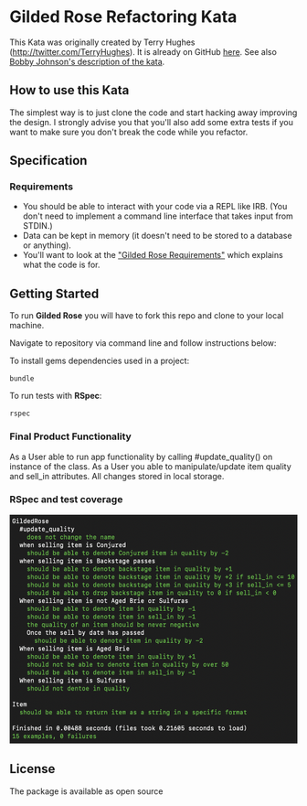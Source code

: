# Gilded Rose Refactoring Kata

This Kata was originally created by Terry Hughes (http://twitter.com/TerryHughes). It is already on GitHub [here](https://github.com/NotMyself/GildedRose). See also [Bobby Johnson's description of the kata](http://iamnotmyself.com/2011/02/13/refactor-this-the-gilded-rose-kata/).

## How to use this Kata

The simplest way is to just clone the code and start hacking away improving the design. I strongly advise you that you'll also add some extra tests if you want to make sure you don't break the code while you refactor.

## Specification

### Requirements

- You should be able to interact with your code via a REPL like IRB. (You don't need to implement a command line interface that takes input from STDIN.)
- Data can be kept in memory (it doesn't need to be stored to a database or anything).
- You'll want to look at the ["Gilded Rose Requirements"](https://github.com/emilybache/GildedRose-Refactoring-Kata/tree/master/GildedRoseRequirements.txt) which explains what the code is for.

## Getting Started

To run **Gilded Rose** you will have to fork this repo and clone to your local machine.

Navigate to repository via command line and follow instructions below:

To install gems dependencies used in a project:

```
bundle
```

To run tests with **RSpec**:

```
rspec
```

### Final Product Functionality

As a User able to run app functionality by calling #update_quality() on instance of the class.
As a User you able to manipulate/update item quality and sell_in attributes.
All changes stored in local storage.

### RSpec and test coverage

<div align="center">
  <img alt="bank_tech_test" height="400px" src="./images/Gilded_Rose_01.png">
</div>

## License

The package is available as open source
